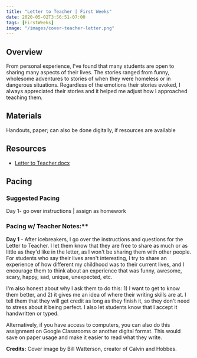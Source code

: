 ```yaml
---
title: "Letter to Teacher | First Weeks"
date: 2020-05-02T3:56:51-07:00
tags: [FirstWeeks]
image: "/images/cover-teacher-letter.png"
---
```


## Overview

From personal experience, I’ve found that many students are open to sharing many aspects of their lives. The stories ranged from funny, wholesome adventures to stories of when they were homeless or in dangerous situations. Regardless of the emotions their stories evoked, I always appreciated their stories and it helped me adjust how I approached teaching them.

## Materials

Handouts, paper; can also be done digitally, if resources are available

## Resources

- [Letter to Teacher.docx](/downloads/letter-to-teacher.docx)

## Pacing

### Suggested Pacing

Day 1- go over instructions | assign as homework

### Pacing w/ Teacher Notes:**

**Day 1** - After icebreakers, I go over the instructions and questions for the Letter to Teacher. I let them know that they are free to share as much or as little as they'd like in the letter, as I won't be sharing them with other people. For students who say their lives aren't interesting, I try to share an experience of how different my childhood was to their current lives, and I encourage them to think about an experience that was funny, awesome, scary, happy, sad, unique, unexpected, etc.

I'm also honest about why I ask them to do this: 1) I want to get to know them better, and 2) it gives me an idea of where their writing skills are at. I tell them that they will get credit as long as they finish it, so they don't need to stress about it being perfect. I also let students know that I accept it handwritten or typed.

Alternatively, if you have access to computers, you can also do this assignment on Google Classrooms or another digital format. This would save on paper usage and make it easier to read what they write.

**Credits:** Cover image by Bill Watterson, creator of Calvin and Hobbes.
